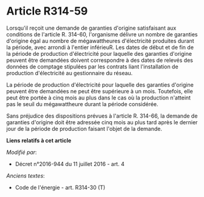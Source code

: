# Article R314-59

Lorsqu'il reçoit une demande de garanties d'origine satisfaisant aux conditions de l'article R. 314-60, l'organisme délivre
un nombre de garanties d'origine égal au nombre de mégawattheures d'électricité produites durant la période, avec arrondi à
l'entier inférieuR. Les dates de début et de fin de la période de production d'électricité pour laquelle des garanties
d'origine peuvent être demandées doivent correspondre à des dates de relevés des données de comptage stipulées par les
contrats liant l'installation de production d'électricité au gestionnaire du réseau.

La période de production d'électricité pour laquelle des garanties d'origine peuvent être demandées ne peut être supérieure à
un mois. Toutefois, elle peut être portée à cinq mois au plus dans le cas où la production n'atteint pas le seuil du
mégawattheure durant la période considérée. 

Sans préjudice des dispositions prévues à l'article R. 314-66, la demande de garanties d'origine doit être adressée cinq mois
au plus tard après le dernier jour de la période de production faisant l'objet de la demande.

**Liens relatifs à cet article**

_Modifié par_:

  - Décret n°2016-944 du 11 juillet 2016 - art. 4

_Anciens textes_:

  - Code de l'énergie - art. R314-30 (T)
